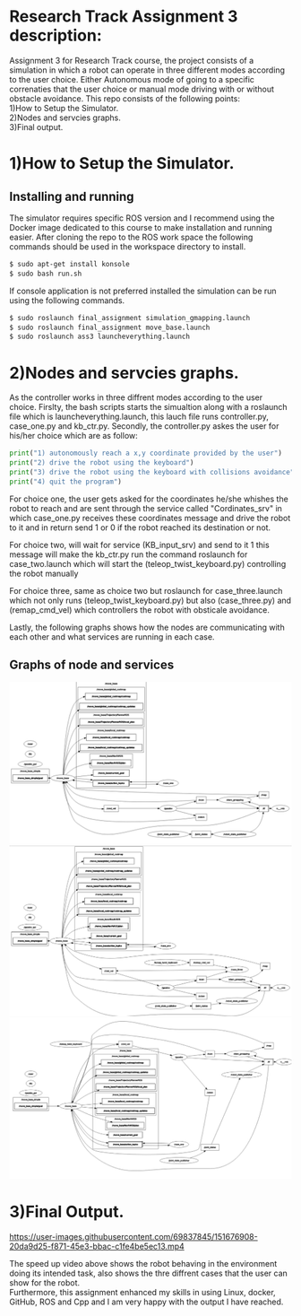 # Research Track Assignment 3 description:
Assignment 3 for Research Track course, the project consists of a simulation in which a robot can operate in three different modes according to the user choice. Either Autonomous mode of going to a specific correnaties that the user choice or manual mode driving with or without obstacle avoidance.
This repo consists of the following points:  
 1)How to Setup the Simulator.   
 2)Nodes and servcies graphs.  
 3)Final output.   

1)How to Setup the Simulator.  
================================

Installing and running
----------------------

The simulator requires specific ROS version and I recommend using the Docker image dedicated to this course to make installation and running easier. After cloning the repo to the ROS work space the following commands should be used in the workspace directory to install.

```bash
$ sudo apt-get install konsole
$ sudo bash run.sh
```
If console application is not preferred installed the simulation can be run using the following commands.

```bash
$ sudo roslaunch final_assignment simulation_gmapping.launch 
$ sudo roslaunch final_assignment move_base.launch
$ sudo roslaunch ass3 launcheverything.launch
```


2)Nodes and servcies graphs. 
================================
As the controller works in three diffrent modes according to the user choice.
Firslty, the bash scripts starts the simualtion along with a roslaunch file which is launcheverything.launch, this lauch file runs controller.py, case_one.py and kb_ctr.py.
Secondly, the controller.py askes the user for his/her choice which are as follow:

```python
print("1) autonomously reach a x,y coordinate provided by the user")
print("2) drive the robot using the keyboard")
print("3) drive the robot using the keyboard with collisions avoidance")
print("4) quit the program")
```
For choice one, the user gets asked for the coordinates he/she whishes the robot to reach and are sent through the service called "Cordinates_srv" in which case_one.py receives these coordinates message and drive the robot to it and in return send 1 or 0 if the robot reached its destination or not.

For choice two, will wait for service (KB_input_srv) and send to it 1 this message will make the kb_ctr.py run the command roslaunch for case_two.launch which will start the (teleop_twist_keyboard.py) controlling the robot manually

For choice three, same as choice two but roslaunch for case_three.launch which not only runs (teleop_twist_keyboard.py) but also (case_three.py) and (remap_cmd_vel) which controllers the robot with obsticale avoidance.

Lastly, the following graphs shows how the nodes are communicating with each other and what services are running in each case.

Graphs of node and services
---------

![immagine](https://github.com/youssefattia98/Research-Track-Assignment-3/blob/main/3.png)
![immagine](https://github.com/youssefattia98/Research-Track-Assignment-3/blob/main/1.png)  
![immagine](https://github.com/youssefattia98/Research-Track-Assignment-3/blob/main/2.png)


3)Final Output. 
================================

https://user-images.githubusercontent.com/69837845/151676908-20da9d25-f871-45e3-bbac-c1fe4be5ec13.mp4


The speed up video above shows the robot behaving in the environment doing its intended task, also shows the thre diffrent cases that the user can show for the robot.  
Furthermore, this assignment enhanced my skills in using Linux, docker, GitHub, ROS and Cpp and I am very happy with the output I have reached.
